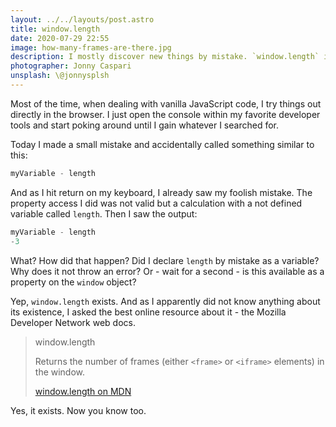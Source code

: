 ```yaml
---
layout: ../../layouts/post.astro
title: window.length
date: 2020-07-29 22:55
image: how-many-frames-are-there.jpg
description: I mostly discover new things by mistake. `window.length` is one of those encounters.
photographer: Jonny Caspari
unsplash: \@jonnysplsh
---
```


Most of the time, when dealing with vanilla JavaScript code, I try things out directly in the browser. I just open the console within my favorite developer tools and start poking around until I gain whatever I searched for.

Today I made a small mistake and accidentally called something similar to this:

```javascript
myVariable - length
```

And as I hit return on my keyboard, I already saw my foolish mistake. The property access I did was not valid but a calculation with a not defined variable called `length`. Then I saw the output:


```javascript
myVariable - length
-3
```

What? How did that happen? Did I declare `length` by mistake as a variable? Why does it not throw an error? Or - wait for a second - is this available as a property on the `window` object?

Yep, `window.length` exists. And as I apparently did not know anything about its existence, I asked the best online resource about it - the Mozilla Developer Network web docs.

> window.length
>
> Returns the number of frames (either `<frame>` or `<iframe>` elements) in the window.
>
> [window.length on MDN](https://developer.mozilla.org/en-US/docs/Web/API/Window/length)

Yes, it exists. Now you know too.
